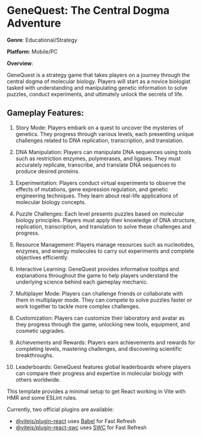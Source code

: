 # **GeneQuest: The Central Dogma Adventure**

**Genre**: Educational/Strategy

**Platform**: Mobile/PC

**Overview**: <br>

GeneQuest is a strategy game that takes players on a journey through the central dogma of molecular biology. Players will start as a novice biologist tasked with understanding and manipulating genetic information to solve puzzles, conduct experiments, and ultimately unlock the secrets of life.

## **Gameplay Features:**

1. Story Mode: Players embark on a quest to uncover the mysteries of genetics. They progress through various levels, each presenting unique challenges related to DNA replication, transcription, and translation.

2. DNA Manipulation: Players can manipulate DNA sequences using tools such as restriction enzymes, polymerases, and ligases. They must accurately replicate, transcribe, and translate DNA sequences to produce desired proteins.

3. Experimentation: Players conduct virtual experiments to observe the effects of mutations, gene expression regulation, and genetic engineering techniques. They learn about real-life applications of molecular biology concepts.

4. Puzzle Challenges: Each level presents puzzles based on molecular biology principles. Players must apply their knowledge of DNA structure, replication, transcription, and translation to solve these challenges and progress.

5. Resource Management: Players manage resources such as nucleotides, enzymes, and energy molecules to carry out experiments and complete objectives efficiently.
 
6. Interactive Learning: GeneQuest provides informative tooltips and explanations throughout the game to help players understand the underlying science behind each gameplay mechanic.

7. Multiplayer Mode: Players can challenge friends or collaborate with them in multiplayer mode. They can compete to solve puzzles faster or work together to tackle more complex challenges.

8. Customization: Players can customize their laboratory and avatar as they progress through the game, unlocking new tools, equipment, and cosmetic upgrades.

9. Achievements and Rewards: Players earn achievements and rewards for completing levels, mastering challenges, and discovering scientific breakthroughs.

10. Leaderboards: GeneQuest features global leaderboards where players can compare their progress and expertise in molecular biology with others worldwide.



This template provides a minimal setup to get React working in Vite with HMR and some ESLint rules.

Currently, two official plugins are available:


- [@vitejs/plugin-react](https://github.com/vitejs/vite-plugin-react/blob/main/packages/plugin-react/README.md) uses [Babel](https://babeljs.io/) for Fast Refresh
- [@vitejs/plugin-react-swc](https://github.com/vitejs/vite-plugin-react-swc) uses [SWC](https://swc.rs/) for Fast Refresh
